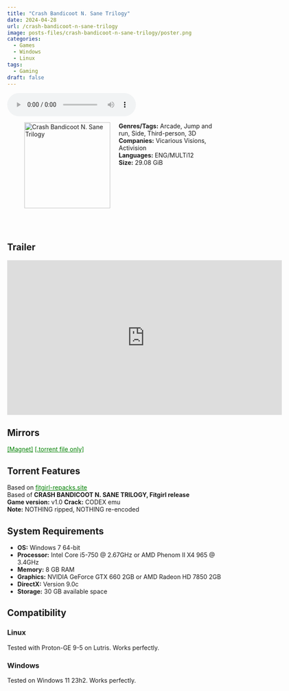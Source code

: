```yaml
---
title: "Crash Bandicoot N. Sane Trilogy"
date: 2024-04-28
url: /crash-bandicoot-n-sane-trilogy
image: posts-files/crash-bandicoot-n-sane-trilogy/poster.png
categories:
  - Games
  - Windows
  - Linux
tags:
  - Gaming
draft: false
---
```


<style>
  body.dark-mode,
  body.dark-mode main * {
    background: url('/posts-files/crash-bandicoot-n-sane-trilogy/background.png') center center fixed no-repeat;
    background-size: cover;
    color: #f5f5f5;
  }
</style>

<script>
    document.addEventListener('DOMContentLoaded', function () {
        document.body.classList.add('dark-mode');
        localStorage.setItem('darkMode', 'true');
    });
</script>

<audio controls autoplay>
  <source src="/posts-files/crash-bandicoot-n-sane-trilogy/music.mp3" type="audio/mp3">
  Your browser does not support the audio tag.
</audio>

<figure style="float: left; margin-right: 20px;">
  <img src="/posts-files/crash-bandicoot-n-sane-trilogy/poster.png" alt="Crash Bandicoot N. Sane Trilogy" style="width: 200px;">
</figure>

**Genres/Tags:** Arcade, Jump and run, Side, Third-person, 3D  
**Companies:** Vicarious Visions, Activision  
**Languages:** ENG/MULTi12  
**Size:** 29.08 GiB  
# ⠀
# ⠀

## Trailer
<iframe width="640" height="360" src="https://www.youtube.com/embed/4fbO2-egZ3U" title="The Comeback Trailer | Crash Bandicoot® N. Sane Trilogy | Crash Bandicoot" frameborder="0" allow="accelerometer; autoplay; clipboard-write; encrypted-media; gyroscope; picture-in-picture; web-share" allowfullscreen></iframe>

## Mirrors
<a href="magnet:?xt=urn:btih:R4RXLJRMNDGRQRSZBXGRPW6BUE5XKIYV&dn=Crash%20Bandicoot%20N.%20Sane%20Trilogy" style="color: green;">[Magnet]</a>
<a href="https://www.dropbox.com/scl/fi/h61hcbtsw2d5hvoffzmqp/Crash-Bandicoot-N.-Sane-Trilogy.torrent?rlkey=4jh20je1fchsd6s69om97wcxl&st=mf13cjpb&dl=1" style="color: green;">[.torrent file only]</a>

## Torrent Features
Based on <a href="https://fitgirl-repacks.site/crash-bandicoot-n-sane-trilogy/" style="color: green;">fitgirl-repacks.site</a>  
Based of **CRASH BANDICOOT N. SANE TRILOGY, Fitgirl release**  
**Game version:** v1.0
**Crack:** CODEX emu  
**Note:** NOTHING ripped, NOTHING re-encoded  

## System Requirements
- **OS:** Windows 7 64-bit
- **Processor:** Intel Core i5-750 @ 2.67GHz or AMD Phenom II X4 965 @ 3.4GHz
- **Memory:** 8 GB RAM
- **Graphics:** NVIDIA GeForce GTX 660 2GB or AMD Radeon HD 7850 2GB
- **DirectX:** Version 9.0c 
- **Storage:** 30 GB available space

## Compatibility
### Linux
Tested with Proton-GE 9-5 on Lutris. Works perfectly.  

### Windows
Tested on Windows 11 23h2. Works perfectly.
